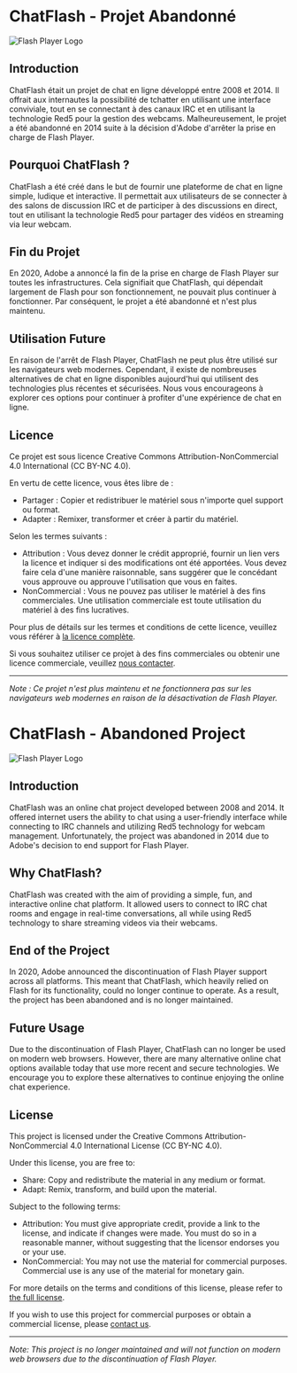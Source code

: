 # ChatFlash - Projet Abandonné

![Flash Player Logo](flash_player_logo.png)

## Introduction

ChatFlash était un projet de chat en ligne développé entre 2008 et 2014. Il offrait aux internautes la possibilité de tchatter en utilisant une interface conviviale, tout en se connectant à des canaux IRC et en utilisant la technologie Red5 pour la gestion des webcams. Malheureusement, le projet a été abandonné en 2014 suite à la décision d'Adobe d'arrêter la prise en charge de Flash Player.

## Pourquoi ChatFlash ?

ChatFlash a été créé dans le but de fournir une plateforme de chat en ligne simple, ludique et interactive. Il permettait aux utilisateurs de se connecter à des salons de discussion IRC et de participer à des discussions en direct, tout en utilisant la technologie Red5 pour partager des vidéos en streaming via leur webcam.

## Fin du Projet

En 2020, Adobe a annoncé la fin de la prise en charge de Flash Player sur toutes les infrastructures. Cela signifiait que ChatFlash, qui dépendait largement de Flash pour son fonctionnement, ne pouvait plus continuer à fonctionner. Par conséquent, le projet a été abandonné et n'est plus maintenu.

## Utilisation Future

En raison de l'arrêt de Flash Player, ChatFlash ne peut plus être utilisé sur les navigateurs web modernes. Cependant, il existe de nombreuses alternatives de chat en ligne disponibles aujourd'hui qui utilisent des technologies plus récentes et sécurisées. Nous vous encourageons à explorer ces options pour continuer à profiter d'une expérience de chat en ligne.

## Licence

Ce projet est sous licence Creative Commons Attribution-NonCommercial 4.0 International (CC BY-NC 4.0).

En vertu de cette licence, vous êtes libre de :

- Partager : Copier et redistribuer le matériel sous n'importe quel support ou format.
- Adapter : Remixer, transformer et créer à partir du matériel.

Selon les termes suivants :

- Attribution : Vous devez donner le crédit approprié, fournir un lien vers la licence et indiquer si des modifications ont été apportées. Vous devez faire cela d'une manière raisonnable, sans suggérer que le concédant vous approuve ou approuve l'utilisation que vous en faites.
- NonCommercial : Vous ne pouvez pas utiliser le matériel à des fins commerciales. Une utilisation commerciale est toute utilisation du matériel à des fins lucratives.

Pour plus de détails sur les termes et conditions de cette licence, veuillez vous référer à [la licence complète](https://creativecommons.org/licenses/by-nc/4.0/legalcode).

Si vous souhaitez utiliser ce projet à des fins commerciales ou obtenir une licence commerciale, veuillez [nous contacter](mailto:jerome@fafchamps.be).

---

*Note : Ce projet n'est plus maintenu et ne fonctionnera pas sur les navigateurs web modernes en raison de la désactivation de Flash Player.*



# ChatFlash - Abandoned Project

![Flash Player Logo](flash_player_logo.png)

## Introduction

ChatFlash was an online chat project developed between 2008 and 2014. It offered internet users the ability to chat using a user-friendly interface while connecting to IRC channels and utilizing Red5 technology for webcam management. Unfortunately, the project was abandoned in 2014 due to Adobe's decision to end support for Flash Player.

## Why ChatFlash?

ChatFlash was created with the aim of providing a simple, fun, and interactive online chat platform. It allowed users to connect to IRC chat rooms and engage in real-time conversations, all while using Red5 technology to share streaming videos via their webcams.

## End of the Project

In 2020, Adobe announced the discontinuation of Flash Player support across all platforms. This meant that ChatFlash, which heavily relied on Flash for its functionality, could no longer continue to operate. As a result, the project has been abandoned and is no longer maintained.

## Future Usage

Due to the discontinuation of Flash Player, ChatFlash can no longer be used on modern web browsers. However, there are many alternative online chat options available today that use more recent and secure technologies. We encourage you to explore these alternatives to continue enjoying the online chat experience.

## License

This project is licensed under the Creative Commons Attribution-NonCommercial 4.0 International License (CC BY-NC 4.0).

Under this license, you are free to:

- Share: Copy and redistribute the material in any medium or format.
- Adapt: Remix, transform, and build upon the material.

Subject to the following terms:

- Attribution: You must give appropriate credit, provide a link to the license, and indicate if changes were made. You must do so in a reasonable manner, without suggesting that the licensor endorses you or your use.
- NonCommercial: You may not use the material for commercial purposes. Commercial use is any use of the material for monetary gain.

For more details on the terms and conditions of this license, please refer to [the full license](https://creativecommons.org/licenses/by-nc/4.0/legalcode).

If you wish to use this project for commercial purposes or obtain a commercial license, please [contact us](mailto:jerome@fafchamps.be).

---

*Note: This project is no longer maintained and will not function on modern web browsers due to the discontinuation of Flash Player.*

